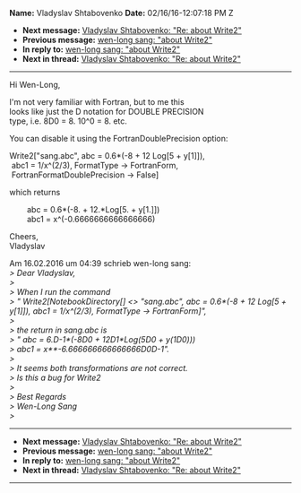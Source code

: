 **Name:** Vladyslav Shtabovenko
**Date:** 02/16/16-12:07:18 PM Z

  - **Next message:** [Vladyslav Shtabovenko: "Re: about
    Write2"](1024.html)
  - **Previous message:** [wen-long sang: "about Write2"](1022.html)
  - **In reply to:** [wen-long sang: "about Write2"](1022.html)
  - **Next in thread:** [Vladyslav Shtabovenko: "Re: about
    Write2"](1024.html)

-----

Hi Wen-Long,  

I'm not very familiar with Fortran, but to me this  
looks like just the D notation for DOUBLE PRECISION  
type, i.e. 8D0 = 8. 10^0 = 8. etc.  

You can disable it using the FortranDoublePrecision option:  

Write2["sang.abc", abc = 0.6\*(-8 + 12 Log[5 +
y[1]]),  
 abc1 = 1/x^(2/3), FormatType -\> FortranForm,  
 FortranFormatDoublePrecision -\> False]  

which returns  

        abc = 0.6\*(-8. + 12.\*Log[5. + y[1.]])  
        abc1 = x^(-0.6666666666666666)  

Cheers,  
Vladyslav  

Am 16.02.2016 um 04:39 schrieb wen-long sang:  
*\> Dear Vladyslav,*  
*\>*  
*\> When I run the command*  
*\> " Write2[NotebookDirectory[] \<\> "sang.abc", abc =
0.6\*(-8 + 12 Log[5 + y[1]]), abc1 = 1/x^(2/3),
FormatType -\> FortranForm]",*  
*\>*  
*\> the return in sang.abc is*  
*\> " abc = 6.D-1\*(-8D0 + 12D1\*Log(5D0 + y(1D0)))*  
*\> abc1 = x\*\*-6.666666666666666D0D-1".*  
*\>*  
*\> It seems both transformations are not correct.*  
*\> Is this a bug for Write2*  
*\>*  
*\> Best Regards*  
*\> Wen-Long Sang*  
*\>*  

-----

  - **Next message:** [Vladyslav Shtabovenko: "Re: about
    Write2"](1024.html)
  - **Previous message:** [wen-long sang: "about Write2"](1022.html)
  - **In reply to:** [wen-long sang: "about Write2"](1022.html)
  - **Next in thread:** [Vladyslav Shtabovenko: "Re: about
    Write2"](1024.html)

-----

